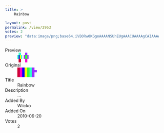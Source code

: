 ```yaml
---
title: >
    Rainbow

layout: post
permalink: /view/2963
votes: 2
preview: "data:image/png;base64,iVBORw0KGgoAAAANSUhEUgAAACUAAAAgCAIAAAAaMSbnAAAABnRSTlMA/wD/AP5AXyvrAAAAfUlEQVRIie2WQQ6AIAwEW+OLpH7JR/Eli0+yngRCeuDgwcDuadOUTtJkSdnspldCF3lS2tx6oyjs1g+17JeeQR8KPPD+zFvrzCUO2ZuVMAlp9k0W68xFFR8i5fno+wQPPPDm4XF9vyTe3aZgZ98w//whK1/u6PsEDzzw5uE9Uf4ZoidQE68AAAAASUVORK5CYII="
---
```

<dl class="side-by-side">
<dt>Preview</dt>
<dd>
    <img class="preview" src="data:image/png;base64,iVBORw0KGgoAAAANSUhEUgAAACUAAAAgCAIAAAAaMSbnAAAABnRSTlMA/wD/AP5AXyvrAAAAfUlEQVRIie2WQQ6AIAwEW+OLpH7JR/Eli0+yngRCeuDgwcDuadOUTtJkSdnspldCF3lS2tx6oyjs1g+17JeeQR8KPPD+zFvrzCUO2ZuVMAlp9k0W68xFFR8i5fno+wQPPPDm4XF9vyTe3aZgZ98w//whK1/u6PsEDzzw5uE9Uf4ZoidQE68AAAAASUVORK5CYII=">
</dd>
<dt>Original</dt>
<dd>
    <img class="preview" src="data:image/png;base64,iVBORw0KGgoAAAANSUhEUgAAAEAAAAAgCAYAAACinX6EAAAAW0lEQVR42u3WsRHAMAgEQXpSte6JnrAqeHJ7xRwxs5Gq60xqqmNVE7s7dtbp2HNPTNX2AAAAAAAAAACfBViBAAAAAAAAAAA+QgAAAAAAAAAAAAAAAAAAAMB/AF4FSqGPqExChwAAAABJRU5ErkJggg==">
</dd>
<dt>Title</dt>
<dd>Rainbow</dd>
<dt>Description</dt>
<dd>...</dd>
<dt>Added By</dt>
<dd>Wiicko</dd>
<dt>Added On</dt>
<dd>2010-09-20</dd>
<dt>Votes</dt>
<dd>2</dd>
</dl>
